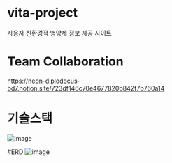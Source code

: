 # vita-project
사용자 친환경적 영양제 정보 제공 사이트


# Team Collaboration
https://neon-diplodocus-bd7.notion.site/723df146c70e4677820b842f7b760a14

# 기술스택
![image](https://github.com/VitaVitaWeb/vita-project/assets/107871734/a1f1941b-a16b-4062-a594-69a3f8ddf8dc)

#ERD
![image](https://github.com/VitaVitaWeb/vita-project/assets/107871734/58f8259f-ea1b-474d-bbda-f224f617f601)

